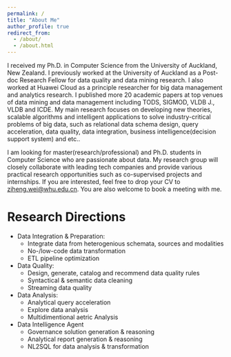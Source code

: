 ```yaml
---
permalink: /
title: "About Me"
author_profile: true
redirect_from: 
  - /about/
  - /about.html
---
```


I received my Ph.D. in Computer Science from the University of Auckland, New Zealand. I previously worked at the University of Auckland as a Post-doc Research Fellow for data quality and data mining research. I also worked at Huawei Cloud as a principle researcher for big data management and analytics research. I published more 20 academic papers at top venues of data mining and data management including TODS, SIGMOD, VLDB J., VLDB and ICDE. My main research focuses on developing new theories, scalable algorithms and intelligent applications to solve industry-critical problems of big data, such as relational data schema design, query acceleration, data quality, data integration, business intelligence(decision support system) and etc..

I am looking for master(research/professional) and Ph.D. students in Computer Science who are passionate about data. My research group will closely collaborate with leading tech companies and provide various practical research opportunities such as co-supervised projects and internships. If you are interested, feel free to drop your CV to ziheng.wei@whu.edu.cn. You are also welcome to book a meeting with me. 

Research Directions
======
* Data Integration & Preparation:
  * Integrate data from heterogenious schemata, sources and modalities
  * No-/low-code data transformation
  * ETL pipeline optimization 
* Data Quality: 
  * Design, generate, catalog and recommend data quality rules
  * Syntactical & semantic data cleaning
  * Streaming data quality
* Data Analysis:
  * Analytical query acceleration
  * Explore data analysis
  * Multidimentional aetric Analysis
* Data Intelligence Agent
  * Governance solution generation & reasoning 
  * Analytical report generation & reasoning
  * NL2SQL for data analysis & transformation